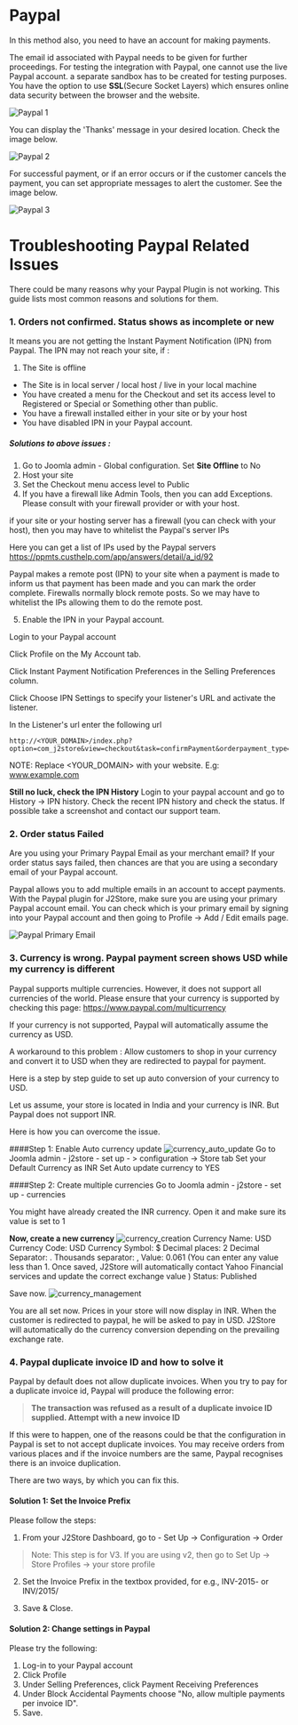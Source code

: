 # Paypal

In this method also, you need to have an account for making payments.

The email id associated with Paypal needs to be given for further proceedings. For testing the integration with Paypal, one cannot use the live Paypal account. a separate sandbox has to be created for testing purposes.
You have the option to use **SSL**(Secure Socket Layers) which ensures online data security between the browser and the website.

![Paypal 1](./assets/images/pay_paypal1.png)

You can display the 'Thanks' message in your desired location. Check the image below.

![Paypal 2](./assets/images/pay_paypal2.png)

For successful payment, or if an error occurs or if the customer cancels the payment, you can set appropriate messages to alert the customer. See the image below.

![Paypal 3](./assets/images/pay_paypal3.png)


# Troubleshooting Paypal Related Issues

There could be many reasons why your Paypal Plugin is not working. This guide lists most common reasons and solutions for them.

### 1. Orders not confirmed. Status shows as incomplete or new

It means you are not getting the Instant Payment Notification (IPN) from Paypal.
The IPN may not reach your site, if :
 1. The Site is offline
 * The Site is in local server / local host / live in your local machine
 * You have created a menu for the Checkout and set its access level to Registered or Special or Something other than public. 
 * You have a firewall installed either in your site or by your host
 * You have disabled IPN in your Paypal account.

 
##### Solutions to above issues :

1. Go to Joomla admin - Global configuration. Set **Site Offline** to No
2. Host your site
3. Set the Checkout menu access level to Public
4. If you have a firewall like Admin Tools, then you can add Exceptions. Please consult with your firewall provider or with your host. 
 
if your site or your hosting server has a firewall (you can check with your host), then you may have to whitelist the Paypal's server IPs

Here you can get a list of IPs used by the Paypal servers
https://ppmts.custhelp.com/app/answers/detail/a_id/92

Paypal makes a remote post (IPN) to your site when a payment is made to inform us that payment has been made and you can mark the order complete. Firewalls normally block remote posts. So we may have to whitelist the IPs allowing them to do the remote post.

5. Enable the IPN in your Paypal account. 

Login to your Paypal account

Click Profile on the My Account tab.

Click Instant Payment Notification Preferences in the Selling Preferences column.

Click Choose IPN Settings to specify your listener's URL and activate the listener.

In the Listener's url enter the following url

```
http://<YOUR_DOMAIN>/index.php?option=com_j2store&view=checkout&task=confirmPayment&orderpayment_type=payment_paypal&paction=process&tmpl=component
```

NOTE: Replace <YOUR_DOMAIN> with your website. E.g: www.example.com

**Still no luck, check the IPN History**
Login to your paypal account and go to History -> IPN history. Check the recent IPN history and check the status.
If possible take a screenshot and contact our support team.

### 2. Order status Failed

Are you using your Primary Paypal Email as your merchant email? If your order status says failed, then chances are that you are using a secondary email of your Paypal account.

Paypal allows you to add multiple emails in an account to accept payments. With the Paypal plugin for J2Store, make sure you are using your primary Paypal account email. You can check which is your primary email by signing into your Paypal account and then going to Profile -> Add / Edit emails page.

![Paypal Primary Email](./assets/images/paypal_primary_email1.png)

### 3. Currency is wrong. Paypal payment screen shows USD while my currency is different

Paypal supports multiple currencies. However, it does not support all currencies of the world. Please ensure that your currency is supported by checking this page: https://www.paypal.com/multicurrency

If your currency is not supported, Paypal will automatically assume the currency as USD.

A workaround to this problem : Allow customers to shop in your currency and convert it to USD when they are redirected to paypal for payment.

Here is a step by step guide to set up auto conversion of your currency to USD.

Let us assume, your store is located in India and your currency is INR. But Paypal does not support INR.

Here is how you can overcome the issue.

####Step 1: Enable Auto currency update
![currency_auto_update](./assets/images/Selection_048.png)
Go to Joomla admin - j2store - set up - > configuration -> Store tab
Set your Default Currency as INR
Set Auto update currency to YES

####Step 2: Create multiple currencies
Go to Joomla admin - j2store - set up - currencies

You might have already created the INR currency. Open it and make sure its value is set to 1

**Now, create a new currency**
![currency_creation](./assets/images/Selection_050.png)
Currency Name: USD
Currency Code: USD
Currency Symbol: $
Decimal places: 2
Decimal Separator: .
Thousands separator: ,
Value: 0.061 (You can enter any value less than 1. Once saved, J2Store will automatically contact Yahoo Financial services and update the correct exchange value )
Status: Published

Save now.
![currency_management](./assets/images/Selection_049.png)

You are all set now. Prices in your store will now display in INR. When the customer is redirected to paypal, he will be asked to pay in USD. 
J2Store will automatically do the currency conversion depending on the prevailing exchange rate.

### 4. Paypal duplicate invoice ID and how to solve it
Paypal by default does not allow duplicate invoices. When you try to pay for a duplicate invoice id, Paypal will produce the following error:

>**The transaction was refused as a result of a duplicate invoice ID supplied. Attempt with a new invoice ID**

If this were to happen, one of the reasons could be that the configuration in Paypal is set to not accept duplicate invoices. You may receive orders from various places and if the invoice numbers are the same, Paypal recognises there is an invoice duplication.

There are two ways, by which you can fix this.

#### Solution 1: Set the Invoice Prefix

Please follow the steps:

1. From your J2Store Dashboard, go to - Set Up -> Configuration -> Order

>Note: This step is for V3. If you are using v2, then go to Set Up -> Store Profiles -> your store profile

2. Set the Invoice Prefix in the textbox provided, for e.g., INV-2015- or INV/2015/

3. Save & Close.

 

#### Solution 2: Change settings in Paypal

Please try the following:

1. Log-in to your Paypal account
2. Click Profile
3. Under Selling Preferences, click Payment Receiving Preferences
4. Under Block Accidental Payments choose "No, allow multiple payments per invoice ID".
5. Save.
